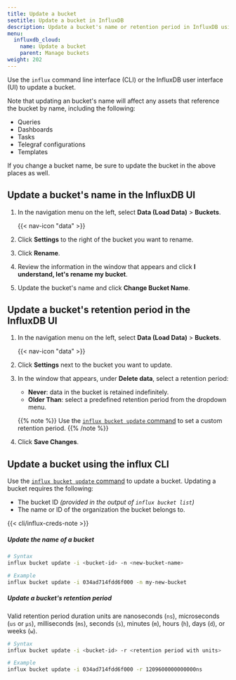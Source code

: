 ```yaml
---
title: Update a bucket
seotitle: Update a bucket in InfluxDB
description: Update a bucket's name or retention period in InfluxDB using the InfluxDB UI or the influx CLI.
menu:
  influxdb_cloud:
    name: Update a bucket
    parent: Manage buckets
weight: 202
---
```


Use the `influx` command line interface (CLI) or the InfluxDB user interface (UI) to update a bucket.

Note that updating an bucket's name will affect any assets that reference the bucket by name, including the following:

  - Queries
  - Dashboards
  - Tasks
  - Telegraf configurations
  - Templates

If you change a bucket name, be sure to update the bucket in the above places as well.

## Update a bucket's name in the InfluxDB UI

1. In the navigation menu on the left, select **Data (Load Data)** > **Buckets**.

    {{< nav-icon "data" >}}

2. Click **Settings** to the right of the bucket you want to rename.
3. Click **Rename**.
3. Review the information in the window that appears and click **I understand, let's rename my bucket**.
4. Update the bucket's name and click **Change Bucket Name**.

## Update a bucket's retention period in the InfluxDB UI

1. In the navigation menu on the left, select **Data (Load Data)** > **Buckets**.

    {{< nav-icon "data" >}}

2. Click **Settings** next to the bucket you want to update.
3. In the window that appears, under **Delete data**, select a retention period:

    - **Never**: data in the bucket is retained indefinitely.
    - **Older Than**: select a predefined retention period from the dropdown menu.

    {{% note %}}
Use the [`influx bucket update` command](#update-a-buckets-retention-period) to set a custom retention period.
    {{% /note %}}
5. Click **Save Changes**.

## Update a bucket using the influx CLI

Use the [`influx bucket update` command](/influxdb/cloud/reference/cli/influx/bucket/update)
to update a bucket. Updating a bucket requires the following:

- The bucket ID _(provided in the output of `influx bucket list`)_
- The name or ID of the organization the bucket belongs to.

{{< cli/influx-creds-note >}}

##### Update the name of a bucket

```sh
# Syntax
influx bucket update -i <bucket-id> -n <new-bucket-name>

# Example
influx bucket update -i 034ad714fdd6f000 -n my-new-bucket
```

##### Update a bucket's retention period

Valid retention period duration units are nanoseconds (`ns`), microseconds (`us` or `µs`), milliseconds (`ms`), seconds (`s`), minutes (`m`), hours (`h`), days (`d`), or weeks (`w`).

```sh
# Syntax
influx bucket update -i <bucket-id> -r <retention period with units>

# Example
influx bucket update -i 034ad714fdd6f000 -r 1209600000000000ns
```

